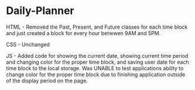 # Daily-Planner

HTML - Removed the Past, Present, and Future classes for each time block and just created a block for every hour betwwen 9AM and 5PM.

CSS - Unchanged

JS - Added code for showing the current date, showing current time period and changing color for the proper time block, and saving user date for each time block to the local storage. Was UNABLE to test applications ability to change color for the proper time block due to finishing application outside of the display period on the page.